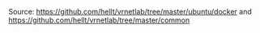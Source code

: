 Source: https://github.com/hellt/vrnetlab/tree/master/ubuntu/docker and https://github.com/hellt/vrnetlab/tree/master/common
